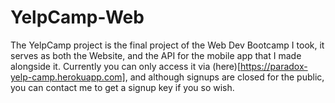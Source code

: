 # YelpCamp-Web
The YelpCamp project is the final project of the Web Dev Bootcamp I took, it serves as both the Website, and the API for the mobile app that I made alongside it. Currently you can only access it via (here)[https://paradox-yelp-camp.herokuapp.com], and although signups are closed for the public, you can contact me to get a signup key if you so wish.
